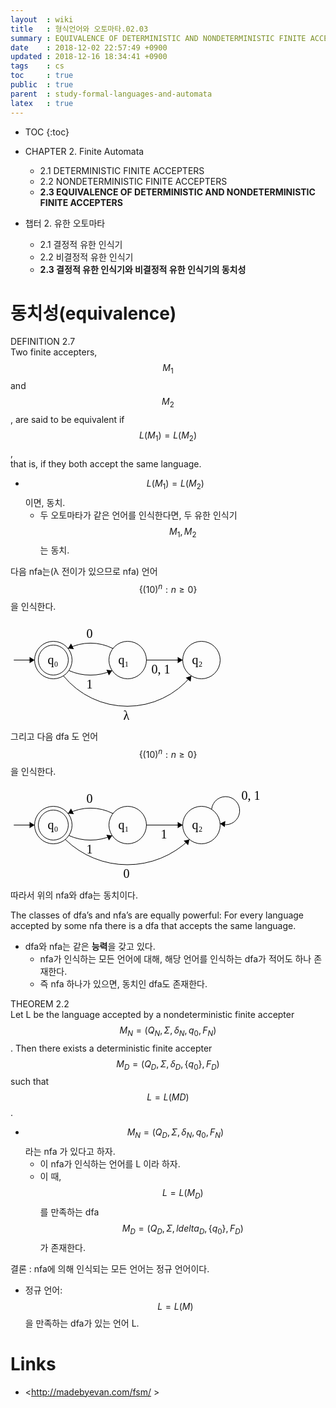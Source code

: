 ```yaml
---
layout  : wiki
title   : 형식언어와 오토마타.02.03
summary : EQUIVALENCE OF DETERMINISTIC AND NONDETERMINISTIC FINITE ACCEPTERS
date    : 2018-12-02 22:57:49 +0900
updated : 2018-12-16 18:34:41 +0900
tags    : cs
toc     : true
public  : true
parent  : study-formal-languages-and-automata
latex   : true
---
```

* TOC
{:toc}

* CHAPTER 2. Finite Automata
    * 2.1 DETERMINISTIC FINITE ACCEPTERS
    * 2.2 NONDETERMINISTIC FINITE ACCEPTERS
    * **2.3 EQUIVALENCE OF DETERMINISTIC AND NONDETERMINISTIC FINITE ACCEPTERS**
* 챕터 2. 유한 오토마타
    * 2.1 결정적 유한 인식기
    * 2.2 비결정적 유한 인식기
    * **2.3 결정적 유한 인식기와 비결정적 유한 인식기의 동치성**

# 동치성(equivalence)

>
DEFINITION 2.7  
Two finite accepters, $$M_1$$ and $$M_2$$, are said to be equivalent if  
$$L(M_1) = L(M_2)$$,  
that is, if they both accept the same language.

* $$L(M_1) = L(M_2)$$ 이면, 동치.
    * 두 오토마타가 같은 언어를 인식한다면, 두 유한 인식기 $$ M_1, M_2 $$는 동치.

다음 nfa는(λ 전이가 있으므로 nfa) 언어 $$ \{ (10)^n : n \ge 0 \} $$을 인식한다.

<svg width="340" height="160" version="1.1" xmlns="http://www.w3.org/2000/svg">
	<ellipse stroke="black" stroke-width="1" fill="none" cx="68.5" cy="62.5" rx="30" ry="30"></ellipse>
	<text x="59.5" y="68.5" font-family="Times New Roman" font-size="20">q₀</text>
	<ellipse stroke="black" stroke-width="1" fill="none" cx="68.5" cy="62.5" rx="24" ry="24"></ellipse>
	<ellipse stroke="black" stroke-width="1" fill="none" cx="187.5" cy="62.5" rx="30" ry="30"></ellipse>
	<text x="172.5" y="68.5" font-family="Times New Roman" font-size="20">q₁</text>
	<ellipse stroke="black" stroke-width="1" fill="none" cx="305.5" cy="62.5" rx="30" ry="30"></ellipse>
	<text x="290.5" y="68.5" font-family="Times New Roman" font-size="20">q₂</text>
	<polygon stroke="black" stroke-width="1" points="5.5,62.5 38.5,62.5"></polygon>
	<polygon fill="black" stroke-width="1" points="38.5,62.5 30.5,57.5 30.5,67.5"></polygon>
	<path stroke="black" stroke-width="1" fill="none" d="M 162.759,79.194 A 85.572,85.572 0 0 1 93.241,79.194"></path>
	<polygon fill="black" stroke-width="1" points="162.759,79.194 153.418,77.875 157.48,87.013"></polygon>
	<text x="121.5" y="107.5" font-family="Times New Roman" font-size="20">1</text>
	<polygon stroke="black" stroke-width="1" points="217.5,62.5 275.5,62.5"></polygon>
	<polygon fill="black" stroke-width="1" points="275.5,62.5 267.5,57.5 267.5,67.5"></polygon>
	<text x="225.5" y="83.5" font-family="Times New Roman" font-size="20">0, 1</text>
	<path stroke="black" stroke-width="1" fill="none" d="M 91.983,44.121 A 78.911,78.911 0 0 1 164.017,44.121"></path>
	<polygon fill="black" stroke-width="1" points="91.983,44.121 101.383,44.919 96.819,36.021"></polygon>
	<text x="121.5" y="26.5" font-family="Times New Roman" font-size="20">0</text>
	<path stroke="black" stroke-width="1" fill="none" d="M 289.363,87.714 A 131.964,131.964 0 0 1 84.637,87.714"></path>
	<polygon fill="black" stroke-width="1" points="289.363,87.714 280.435,90.763 288.192,97.075"></polygon>
	<text x="180.5" y="157.5" font-family="Times New Roman" font-size="20">λ</text>
</svg>

그리고 다음 dfa 도 언어 $$ \{ (10)^n : n \ge 0 \} $$을 인식한다.

<svg width="400" height="150" version="1.1" xmlns="http://www.w3.org/2000/svg">
	<ellipse stroke="black" stroke-width="1" fill="none" cx="68.5" cy="62.5" rx="30" ry="30"/>
	<text x="59.5" y="68.5" font-family="Times New Roman" font-size="20">q&#8320;</text>
	<ellipse stroke="black" stroke-width="1" fill="none" cx="68.5" cy="62.5" rx="24" ry="24"/>
	<ellipse stroke="black" stroke-width="1" fill="none" cx="187.5" cy="62.5" rx="30" ry="30"/>
	<text x="172.5" y="68.5" font-family="Times New Roman" font-size="20">q&#8321;</text>
	<ellipse stroke="black" stroke-width="1" fill="none" cx="305.5" cy="62.5" rx="30" ry="30"/>
	<text x="290.5" y="68.5" font-family="Times New Roman" font-size="20">q&#8322;</text>
	<polygon stroke="black" stroke-width="1" points="5.5,62.5 38.5,62.5"/>
	<polygon fill="black" stroke-width="1" points="38.5,62.5 30.5,57.5 30.5,67.5"/>
	<path stroke="black" stroke-width="1" fill="none" d="M 162.759,79.194 A 85.572,85.572 0 0 1 93.241,79.194"/>
	<polygon fill="black" stroke-width="1" points="162.759,79.194 153.418,77.875 157.48,87.013"/>
	<text x="121.5" y="107.5" font-family="Times New Roman" font-size="20">1</text>
	<polygon stroke="black" stroke-width="1" points="217.5,62.5 275.5,62.5"/>
	<polygon fill="black" stroke-width="1" points="275.5,62.5 267.5,57.5 267.5,67.5"/>
	<text x="240.5" y="83.5" font-family="Times New Roman" font-size="20">1</text>
	<path stroke="black" stroke-width="1" fill="none" d="M 91.983,44.121 A 78.911,78.911 0 0 1 164.017,44.121"/>
	<polygon fill="black" stroke-width="1" points="91.983,44.121 101.383,44.919 96.819,36.021"/>
	<text x="121.5" y="26.5" font-family="Times New Roman" font-size="20">0</text>
	<path stroke="black" stroke-width="1" fill="none" d="M 286.375,85.542 A 142.362,142.362 0 0 1 87.625,85.542"/>
	<polygon fill="black" stroke-width="1" points="286.375,85.542 277.157,87.546 284.137,94.706"/>
	<text x="180.5" y="146.5" font-family="Times New Roman" font-size="20">0</text>
	<path stroke="black" stroke-width="1" fill="none" d="M 321.762,37.429 A 22.5,22.5 0 1 1 335.291,60.158"/>
	<text x="369.5" y="21.5" font-family="Times New Roman" font-size="20">0, 1</text>
	<polygon fill="black" stroke-width="1" points="335.291,60.158 342.801,65.867 343.714,55.909"/>
</svg>

따라서 위의 nfa와 dfa는 동치이다.

>
The classes of dfa’s and nfa’s are equally powerful: For every language accepted by some nfa there is a dfa that accepts the same language.

* dfa와 nfa는 같은 **능력**을 갖고 있다.
    * nfa가 인식하는 모든 언어에 대해, 해당 언어를 인식하는 dfa가 적어도 하나 존재한다.
    * 즉 nfa 하나가 있으면, 동치인 dfa도 존재한다.

>
THEOREM 2.2  
Let L be the language accepted by a nondeterministic finite accepter $$M_N = (Q_N, Σ, δ_N, q_0, F_N)$$. Then there exists a deterministic finite accepter $$M_D = (Q_D, Σ, δ_D, \{q_0\}, F_D)$$ such that  
$$L = L (MD)$$.

* $$M_N = (Q_D, Σ, δ_N, q_0, F_N)$$라는 nfa 가 있다고 하자.
    * 이 nfa가 인식하는 언어를 L 이라 하자.
    * 이 때, $$ L = L(M_D) $$를 만족하는 dfa $$ M_D = ( Q_D, \Sigma, ldelta_D, \{ q_0 \}, F_D ) $$가 존재한다.

결론 : nfa에 의해 인식되는 모든 언어는 정규 언어이다.

* 정규 언어: $$ L = L(M) $$을 만족하는 dfa가 있는 언어 L.

# Links

* <http://madebyevan.com/fsm/ >
